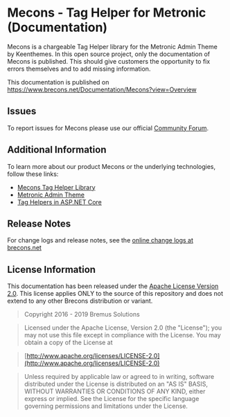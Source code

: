 # Mecons - Tag Helper for Metronic (Documentation)

Mecons is a chargeable Tag Helper library for the Metronic Admin Theme by Keenthemes. In this open source project, only the documentation of Mecons is published. This should give customers the opportunity to fix errors themselves and to add missing information.

This documentation is published on https://www.brecons.net/Documentation/Mecons?view=Overview

## Issues

To report issues for Mecons please use our official [Community Forum](https://brecons.community/forums/forum/mecons/).

## Additional Information

To learn more about our product Mecons or the underlying technologies, follow these links:

* [Mecons Tag Helper Library](https://www.brecons.net/Product/Mecons)
* [Metronic Admin Theme](https://keenthemes.com/metronic/)
* [Tag Helpers in ASP.NET Core](https://docs.microsoft.com/de-de/aspnet/core/mvc/views/tag-helpers/intro?view=aspnetcore-2.1)

## Release Notes
For change logs and release notes, see the [online change logs at brecons.net](https://www.brecons.net/Documentation/Mecons?view=ChangeLog)

## License Information
This documentation has been released under the [Apache License Version 2.0](https://www.apache.org/licenses/LICENSE-2.0). This license applies
ONLY to the source of this repository and does not extend to any other Brecons distribution or variant.

> Copyright 2016 - 2019 Bremus Solutions

> Licensed under the Apache License, Version 2.0 (the "License");
	you may not use this file except in compliance with the License.
	You may obtain a copy of the License at

> [http://www.apache.org/licenses/LICENSE-2.0](http://www.apache.org/licenses/LICENSE-2.0)

> Unless required by applicable law or agreed to in writing, software
	distributed under the License is distributed on an "AS IS" BASIS,
	WITHOUT WARRANTIES OR CONDITIONS OF ANY KIND, either express or implied.
	See the License for the specific language governing permissions and
	limitations under the License.